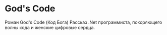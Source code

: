 # God's Code
Роман God's Code (Код Бога)
Рассказ .Net программиста, покоряющего волны кода и женские цифровые сердца.
